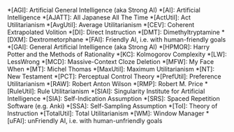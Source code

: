 <!-- abbreviations -->
*[AGI]: Artificial General Intelligence (aka Strong AI)
*[AI]: Artificial Intelligence
*[AJATT]: All Japanese All The Time
*[ActUtil]: Act Utilitarianism
*[AvgUtil]: Average Utilitarianism
*[CEV]: Coherent Extrapolated Volition
*[DI]: Direct Instruction
*[DMT]: Dimethyltryptamine
*[DXM]: Dextrometorphane
*[FAI]: Friendly AI, i.e. with human-friendly goals
*[GAI]: General Artificial Intelligence (aka Strong AI)
*[HPMOR]: Harry Potter and the Methods of Rationality
*[KC]: Kolmogorov Complexity
*[LW]: LessWrong
*[MCD]: Massive-Context Cloze Deletion
*[MFW]: My Face When
*[MT]: Michel Thomas
*[MaxUtil]: Maximum Utilitarianism
*[NT]: New Testament
*[PCT]: Perceptual Control Theory
*[PrefUtil]: Preference Utilitarianism
*[RAW]: Robert Anton Wilson
*[RMP]: Robert M. Price
*[RuleUtil]: Rule Utilitarianism
*[SIAI]: Singularity Institute for Artificial Intelligence
*[SIA]: Self-Indication Assumption
*[SRS]: Spaced Repetition Software (e.g. Anki)
*[SSA]: Self-Sampling Assumption
*[ToI]: Theory of Instruction
*[TotalUtil]: Total Utilitarianism
*[WM]: Window Manager
*[uFAI]: unFriendly AI, i.e. with human-unfriendly goals
